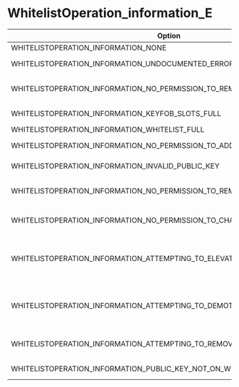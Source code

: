 # WhitelistOperation_information_E

Option|Description
-|-
WHITELISTOPERATION_INFORMATION_NONE|No information
WHITELISTOPERATION_INFORMATION_UNDOCUMENTED_ERROR|Undocumented error
WHITELISTOPERATION_INFORMATION_NO_PERMISSION_TO_REMOVE_ONESELF|Don't have permission to remove self
WHITELISTOPERATION_INFORMATION_KEYFOB_SLOTS_FULL|No more keyfob slots
WHITELISTOPERATION_INFORMATION_WHITELIST_FULL|Whitelist full
WHITELISTOPERATION_INFORMATION_NO_PERMISSION_TO_ADD|No permission to add keys
WHITELISTOPERATION_INFORMATION_INVALID_PUBLIC_KEY|Invalid public key
WHITELISTOPERATION_INFORMATION_NO_PERMISSION_TO_REMOVE|No permission to remove other keys
WHITELISTOPERATION_INFORMATION_NO_PERMISSION_TO_CHANGE_PERMISSIONS|No permission to change permissions
WHITELISTOPERATION_INFORMATION_ATTEMPTING_TO_ELEVATE_OTHER_ABOVE_ONESELF|Attempted to give another key more permissions that self
WHITELISTOPERATION_INFORMATION_ATTEMPTING_TO_DEMOTE_SUPERIOR_TO_ONESELF|Attempted to make another key less superior than self
WHITELISTOPERATION_INFORMATION_ATTEMPTING_TO_REMOVE_OWN_PERMISSIONS|Attempted to remove own permissions
WHITELISTOPERATION_INFORMATION_PUBLIC_KEY_NOT_ON_WHITELIST|Public key not on whitelist